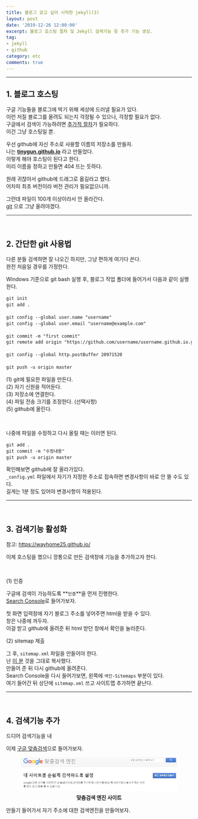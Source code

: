 ```yaml
---
title: 블로그 갖고 싶어 시작한 jekyll(3)
layout: post
date: '2019-12-26 12:00:00'
excerpt: 블로그 호스팅 절차 및 Jekyll 검색기능 등 추가 기능 생성.
tag:
- jekyll
- github
category: etc
comments: true
---
```


---

## **1. 블로그 호스팅**

구글 기능들을 블로그에 박기 위해 세상에 드러낼 필요가 있다.<br>이런 저질 블로그를 올려도 되는지 걱정될 수 있으나, 걱정할 필요가 없다.<br>구글에서 검색이 가능하려면 [추가적 절차](https://wayhome25.github.io/etc/2017/02/20/google-search-sitemap-jekyll/)가 필요하다.<br>이건 그냥 호스팅일 뿐.

우선 github에 자신 주소로 사용할 이름의 저장소를 만들자.<br>나는 **[tinygun.github.io](https://github.com/tinygun/tinygun.github.io)** 라고 만들었다.<br>이렇게 해야 호스팅이 된다고 한다.<br>미리 이름을 정하고 만들면 404 뜨는 듯하다.

원래 귀찮아서 github에 드래그로 옮길라고 했다.<br>어차피 최초 버전이라 버전 관리가 필요없으니까.

그런데 파일이 100개 이상이라서 안 올라간다.<br>[git](https://gitforwindows.org/) 으로 그냥 올려야겠다.

---

<br>

## **2. 간단한 git 사용법**

다른 분들 검색하면 잘 나오긴 하지만, 그냥 편하게 여기다 쓴다.<br>완전 처음일 경우를 가정한다.

Windows 기준으로 git bash 실행 후, 블로그 작업 폴더에 들어가서 다음과 같이 실행한다.

```markdown
git init
git add .

git config --global user.name "username"
git config --global user.email "username@example.com"

git commit -m "first commit"
git remote add origin "https://github.com/username/username.github.io.git"

git config --global http.postBuffer 20971520

git push -u origin master
```

(1) git에 필요한 파일을 만든다.<br>(2) 자기 신원을 적어둔다.<br>(3) 저장소에 연결한다.<br>(4) 파일 전송 크기를 조정한다. (선택사항)<br>(5) github에 올린다.

<br>

나중에 파일을 수정하고 다시 올릴 때는 이러면 된다.

```markdown
git add .
git commit -m "수정내용"
git push -u origin master
```

확인해보면 github에 잘 올라가있다.<br>`_config.yml` 파일에서 자기가 지정한 주소로 접속하면 변경사항이 바로 안 뜰 수도 있다.<br>길게는 1분 정도 있어야 변경사항이 적용된다.

---

<br>

## 3. 검색기능 활성화

참고: https://wayhome25.github.io/

이제 호스팅을 했으니 깡통으로 만든 검색창에 기능을 추가하고자 한다.

<br>

(1) 인증

구글에 검색이 가능하도록 **`인증`**을 먼저 진행한다.<br>[Search Console](https://search.google.com/search-console/welcome?hl=ko&utm_source=wmx&utm_medium=deprecation-pane&utm_content=home)로 들어가보자.

첫 화면 입력창에 자기 블로그 주소를 넣어주면  html을 받을 수 있다.<br>창은 나중에 꺼두자.<br>이걸 받고 github에 올려준 뒤 html 받던 창에서 확인을 눌러준다.

(2) sitemap 제출

그 후, `sitemap.xml` 파일을 만들어야 한다.<br>난 [이 분](https://github.com/wayhome25/wayhome25.github.io/blob/master/sitemap.xml) 것을 그대로 복사했다.<br>만들어 준 뒤 다시 github에 올려준다.<br>Search Console을 다시 들어가보면, 왼쪽에 `색인-Sitemaps` 부분이 있다.<br>여기 들어간 뒤 상단에 `sitemap.xml` 쓰고 사이트맵 추가하면 끝난다.

---

<br>

## 4. 검색기능 추가

드디어 검색기능을 내

이제 [구글 맞춤검색](https://cse.google.co.kr/cse/)으로 들어가보자.<br>

<figure>
    <a href="\posts_image\jekyll_guide\googlesearch.JPG"><img src="\posts_image\jekyll_guide\googlesearch.JPG"></a>
    <figcaption><center><b>맞춤검색 엔진 사이트</b></center></figcaption>
</figure>

만들기 들어가서 자기 주소에 대한 검색엔진을 만들어보자.